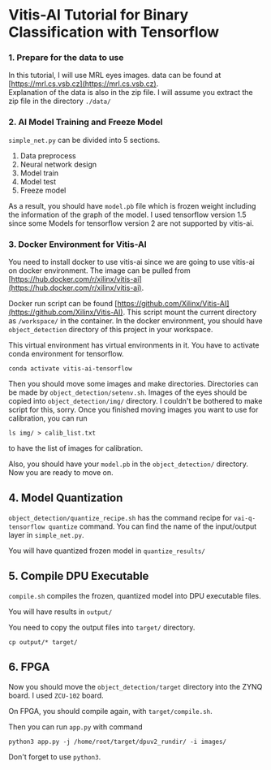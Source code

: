 # Vitis-AI Tutorial for Binary Classification with Tensorflow

### 1. Prepare for the data to use
   
In this tutorial, I will use MRL eyes images.
data can be found at [https://mrl.cs.vsb.cz](https://mrl.cs.vsb.cz).
<br>
Explanation of the data is also in the zip file.
I will assume you extract the zip file in the directory  `./data/`
   
### 2. AI Model Training and Freeze Model
    
`simple_net.py` can be divided into 5 sections.
1. Data preprocess
2. Neural network design
3. Model train
4. Model test
5. Freeze model

As a result, you should have `model.pb` file which is frozen weight including
 the information of the graph of the model.
I used tensorflow version 1.5 since some Models for tensorflow version 2 are not supported by vitis-ai.

### 3. Docker Environment for Vitis-AI

You need to install docker to use vitis-ai since we are going to use vitis-ai on docker environment.
The image can be pulled from [https://hub.docker.com/r/xilinx/vitis-ai](https://hub.docker.com/r/xilinx/vitis-ai).

Docker run script can be found [https://github.com/Xilinx/Vitis-AI](https://github.com/Xilinx/Vitis-AI).
This script mount the current directory as `/workspace/` in the container.
In the docker environment, you should have `object_detection` directory of this project in your workspace.

This virtual environment has virtual environments in it. You have to activate conda environment for tensorflow.

```
conda activate vitis-ai-tensorflow
```

Then you should move some images and make directories.
Directories can be made by `object_detection/setenv.sh`.
Images of the eyes should be copied into `object_detection/img/` directory.
I couldn't be bothered to make script for this, sorry.
Once you finished moving images you want to use for calibration, you can run 
```
ls img/ > calib_list.txt
```
to have the list of images for calibration.

Also, you should have your `model.pb` in the `object_detection/` directory.
Now you are ready to move on.

## 4. Model Quantization

`object_detection/quantize_recipe.sh` has the command recipe for `vai-q-tensorflow quantize` command. 
You can find the name of the input/output layer in `simple_net.py`.

You will have quantized frozen model in `quantize_results/`

## 5. Compile DPU Executable

`compile.sh` compiles the frozen, quantized model into DPU executable files.

You will have results in `output/`

You need to copy the output files into `target/` directory.

```
cp output/* target/
```

## 6. FPGA

Now you should move the `object_detection/target` directory into the ZYNQ board.
I used `ZCU-102` board.

On FPGA, you should compile again, with `target/compile.sh`.

Then you can run `app.py` with command
```
python3 app.py -j /home/root/target/dpuv2_rundir/ -i images/
```
Don't forget to use `python3`.